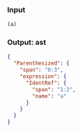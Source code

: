 ### Input
```js parse:expr
(a)
```

### Output: ast
```json
{
  "Parenthesized": {
    "span": "0:3",
    "expression": {
      "IdentRef": {
        "span": "1:2",
        "name": "a"
      }
    }
  }
}
```
